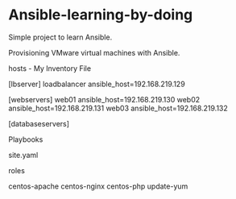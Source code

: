 # Ansible-learning-by-doing
Simple project to learn Ansible. 

Provisioning VMware virtual machines with Ansible.

hosts - My Inventory File

[lbserver]
loadbalancer ansible_host=192.168.219.129

[webservers]
web01 ansible_host=192.168.219.130
web02 ansible_host=192.168.219.131
web03 ansible_host=192.168.219.132

[databaseservers]

Playbooks

site.yaml

roles

centos-apache  centos-nginx  centos-php  update-yum





